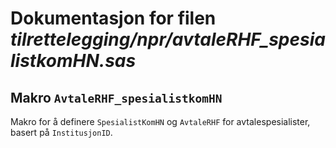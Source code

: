 
# Dokumentasjon for filen *tilrettelegging/npr/avtaleRHF_spesialistkomHN.sas*


## Makro `AvtaleRHF_spesialistkomHN`

Makro for å definere `SpesialistKomHN` og `AvtaleRHF` for avtalespesialister,
basert på `InstitusjonID`.
